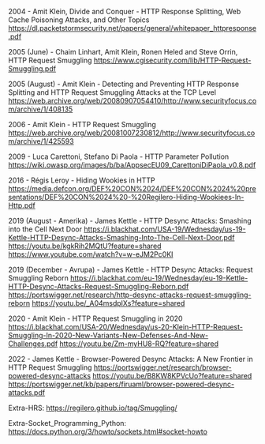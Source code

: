 
2004 - Amit Klein, Divide and Conquer - HTTP Response Splitting, Web Cache 
Poisoning Attacks, and Other Topics
https://dl.packetstormsecurity.net/papers/general/whitepaper_httpresponse.pdf

2005 (June) - Chaim Linhart, Amit Klein, Ronen Heled and Steve Orrin, HTTP Request Smuggling
https://www.cgisecurity.com/lib/HTTP-Request-Smuggling.pdf

2005 (August) - Amit Klein - Detecting and Preventing HTTP Response Splitting and HTTP Request Smuggling Attacks at the TCP Level
https://web.archive.org/web/20080907054410/http://www.securityfocus.com/archive/1/408135

2006 - Amit Klein - HTTP Request Smuggling
https://web.archive.org/web/20081007230812/http://www.securityfocus.com/archive/1/425593

2009 - Luca Carettoni, Stefano Di Paola - HTTP Parameter Pollution
https://wiki.owasp.org/images/b/ba/AppsecEU09_CarettoniDiPaola_v0.8.pdf

2016 - Régis Leroy - Hiding Wookies in HTTP
	https://media.defcon.org/DEF%20CON%2024/DEF%20CON%2024%20presentations/DEF%20CON%2024%20-%20Regilero-Hiding-Wookiees-In-Http.pdf

2019 (August - Amerika) - James Kettle - HTTP Desync Attacks: Smashing into the Cell Next Door
https://i.blackhat.com/USA-19/Wednesday/us-19-Kettle-HTTP-Desync-Attacks-Smashing-Into-The-Cell-Next-Door.pdf
https://youtu.be/kgkRih2MQtU?feature=shared
https://www.youtube.com/watch?v=w-eJM2Pc0KI

2019 (December - Avrupa) - James Kettle - HTTP Desync Attacks: Request Smuggling Reborn
https://i.blackhat.com/eu-19/Wednesday/eu-19-Kettle-HTTP-Desync-Attacks-Request-Smuggling-Reborn.pdf
https://portswigger.net/research/http-desync-attacks-request-smuggling-reborn
https://youtu.be/_A04msdplXs?feature=shared

2020 - Amit Klein - HTTP Request Smuggling in 2020
https://i.blackhat.com/USA-20/Wednesday/us-20-Klein-HTTP-Request-Smuggling-In-2020-New-Variants-New-Defenses-And-New-Challenges.pdf
https://youtu.be/Zm-myHU8-RQ?feature=shared

2022 - James Kettle - Browser-Powered Desync Attacks: A New Frontier in HTTP Request Smuggling
https://portswigger.net/research/browser-powered-desync-attacks
https://youtu.be/B8KW8KPVcUo?feature=shared
https://portswigger.net/kb/papers/firuaml/browser-powered-desync-attacks.pdf

Extra-HRS:
https://regilero.github.io/tag/Smuggling/

Extra-Socket_Programming_Python:
https://docs.python.org/3/howto/sockets.html#socket-howto

